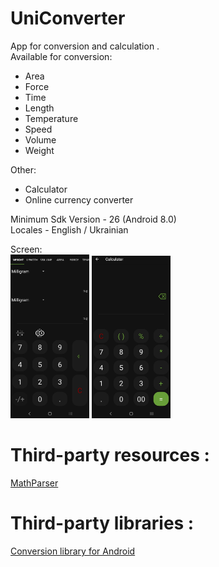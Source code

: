 # UniConverter
App for conversion and calculation .    
Available for conversion: 
- Area   
- Force 
- Time 
- Length 
- Temperature 
- Speed   
- Volume    
- Weight  
     
Other:  
- Calculator
- Online currency converter
     
Minimum Sdk Version - 26 (Android 8.0)       
Locales - English / Ukrainian
    
Screen:  
<img src="https://github.com/AShunevich/UniConverter/blob/master/Screens/Screenshot_20200901-204606_UniConverter.jpg" width="25%" height="30%" >   <img src="https://github.com/AShunevich/UniConverter/blob/master/Screens/Screenshot_20200901-204614_UniConverter.jpg" width="25%" height="30%" >     

# Third-party resources :  
[MathParser](http://mathparser.org/)  

# Third-party libraries  :  
[Conversion library for Android](https://github.com/AShunevich/Conversion-Library-Android)   
